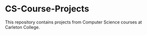 # CS-Course-Projects
This repository contains projects from Computer Science courses at Carleton College.
